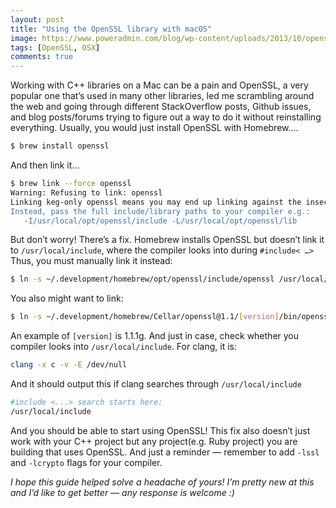 ```yaml
---
layout: post
title: "Using the OpenSSL library with macOS"
image: https://www.poweradmin.com/blog/wp-content/uploads/2013/10/openssl-logo2.png
tags: [OpenSSL, OSX]
comments: true
---
```


Working with C++ libraries on a Mac can be a pain and OpenSSL, a very popular one that’s used in many other libraries, led me scrambling around the web and going through different StackOverflow posts, Github issues, and blog posts/forums trying to figure out a way to do it without reinstalling everything.
Usually, you would just install OpenSSL with Homebrew….

```bash
$ brew install openssl
```

And then link it…

```bash
$ brew link --force openssl
Warning: Refusing to link: openssl
Linking keg-only openssl means you may end up linking against the insecure, deprecated system OpenSSL while using the headers from Homebrew's openssl.
Instead, pass the full include/library paths to your compiler e.g.:
   -I/usr/local/opt/openssl/include -L/usr/local/opt/openssl/lib
```

But don’t worry! There’s a fix. Homebrew installs OpenSSL but doesn’t link it to `/usr/local/include`, where the compiler looks into during `#include< …>` Thus, you must manually link it instead:

```bash
$ ln -s ~/.development/homebrew/opt/openssl/include/openssl /usr/local/include
```

You also might want to link:

```bash
$ ln -s ~/.development/homebrew/Cellar/openssl@1.1/[version]/bin/openssl /usr/bin/openssl
```

An example of `[version]` is 1.1.1g. And just in case, check whether you compiler looks into `/usr/local/include`. For clang, it is:

```bash
clang -x c -v -E /dev/null
```

And it should output this if clang searches through `/usr/local/include`

```bash
#include <...> search starts here:
/usr/local/include
```

And you should be able to start using OpenSSL! This fix also doesn’t just work with your C++ project but any project(e.g. Ruby project) you are building that uses OpenSSL.
And just a reminder — remember to add `-lssl` and `-lcrypto` flags for your compiler.


_I hope this guide helped solve a headache of yours! I’m pretty new at this and I’d like to get better — any response is welcome :)_